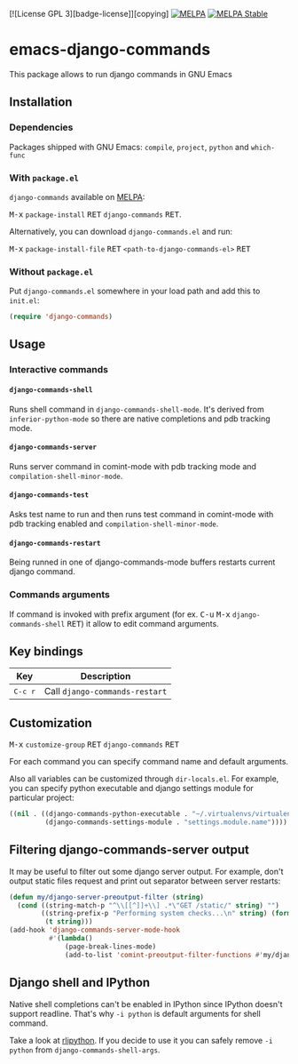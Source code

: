 [![License GPL 3][badge-license]][copying]
[![MELPA](http://melpa.org/packages/django-commands-badge.svg)](http://melpa.org/#/django-commands)
[![MELPA Stable](http://stable.melpa.org/packages/django-commands-badge.svg)](http://stable.melpa.org/#/django-commands)

# emacs-django-commands

This package allows to run django commands in GNU Emacs

## Installation

### Dependencies

Packages shipped with GNU Emacs: `compile`, `project`, `python` and `which-func`

### With `package.el`

`django-commands` available on [MELPA](http://melpa.org):

<kbd>M-x</kbd> `package-install` <kbd>RET</kbd> `django-commands` <kbd>RET</kbd>.

Alternatively, you can download `django-commands.el` and run:

<kbd>M-x</kbd> `package-install-file` <kbd>RET</kbd> `<path-to-django-commands-el>` <kbd>RET</kbd>

### Without `package.el`

Put `django-commands.el` somewhere in your load path and add this to `init.el`:

``` el
(require 'django-commands)
```

## Usage

### Interactive commands

#### `django-commands-shell`

Runs shell command in `django-commands-shell-mode`. It's derived from `inferior-python-mode` so there are native completions and pdb tracking mode.

#### `django-commands-server`

Runs server command in comint-mode with pdb tracking mode and `compilation-shell-minor-mode`.

#### `django-commands-test`

Asks test name to run and then runs test command in comint-mode with pdb tracking enabled and `compilation-shell-minor-mode`.

#### `django-commands-restart`

Being runned in one of django-commands-mode buffers restarts current django command.

### Commands arguments

If command is invoked with prefix argument (for ex. <kbd>C-u</kbd> <kbd>M-x</kbd> `django-commands-shell` <kbd>RET</kbd>) it allow to edit command arguments.

## Key bindings

| Key | Description |
|-----|-------------|
| <kbd>C-c r</kbd> | Call `django-commands-restart` |

## Customization

<kbd>M-x</kbd> `customize-group` <kbd>RET</kbd> `django-commands` <kbd>RET</kbd>

For each command you can specify command name and default arguments.

Also all variables can be customized through `dir-locals.el`. For example, you can specify python executable and django settings module for particular project:

``` el
((nil . ((django-commands-python-executable . "~/.virtualenvs/virtualenvname/bin/python")
         (django-commands-settings-module . "settings.module.name"))))
```

## Filtering django-commands-server output

It may be useful to filter out some django server output. For example, don't output static files request and print out separator between server restarts:

``` el
(defun my/django-server-preoutput-filter (string)
  (cond ((string-match-p "^\\[[^]]+\\] .*\"GET /static/" string) "")
        ((string-prefix-p "Performing system checks...\n" string) (format "\f\n%s" string))
         (t string)))
(add-hook 'django-commands-server-mode-hook
          #'(lambda()
              (page-break-lines-mode)
              (add-to-list 'comint-preoutput-filter-functions #'my/django-server-preoutput-filter)))
```

## Django shell and IPython

Native shell completions can't be enabled in IPython since IPython doesn't support readline. That's why `-i python` is default arguments for shell command.

Take a look at [rlipython](https://github.com/ipython/rlipython). If you decide to use it you can safely remove `-i python` from `django-commands-shell-args`.
